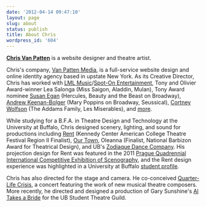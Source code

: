 ```yaml
---
date: '2012-04-14 09:47:10'
layout: page
slug: about
status: publish
title: About Chris
wordpress_id: '604'
---
```


**[Chris Van Patten](http://www.chrisvanpatten.com/)** is a website designer and theatre artist.

Chris's company, [Van Patten Media](http://www.vanpattenmedia.com/), is a full-service website design and online identity agency based in upstate New York. As its Creative Director, Chris has worked with [LML Music](http://www.lmlmusic.com/)/[Spot-On Entertainment](http://www.spot-onentertainment.com/), Tony and Olivier Award-winner Lea Salonga (Miss Saigon, Aladdin, Mulan), Tony Award nominee [Susan Egan](http://www.susanegan.net/) (Hercules, Beauty and the Beast on Broadway), [Andrew Keenan-Bolger](http://www.andrewkeenanbolger.com/) (Mary Poppins on Broadway, Seussical), [Cortney Wolfson](http://www.cortneywolfson.com/) (The Addams Family, Les Miserables), and [more](http://www.chrisvanpatten.com/portfolio/web/).

While studying for a B.F.A. in Theatre Design and Technology at the University at Buffalo, Chris designed scenery, lighting, and sound for productions including [Rent](http://chrisvanpatten.com/portfolio/theatre/rent/) (Kennedy Center American College Theatre Festival Region II Finalist), [Our Town](http://chrisvanpatten.com/portfolio/theatre/ourtown/), Oleanna (Finalist, National Barbizon Award for Theatrical Design), and UB's [Zodiaque Dance Company](http://chrisvanpatten.com/portfolio/theatre/zodiaquespring2010/). His projection design for Rent was featured in the 2011 [Prague Quadrennial International Competitive Exhibition of Scenography](http://www.pq.cz/en/international-competitive-exhibition.html), and the Rent design experience was highlighted in a University at Buffalo [student profile](http://admissions.buffalo.edu/changeit/chris_van_patten.php).

Chris has also directed for the stage and camera. He co-conceived [Quarter-Life Crisis](http://www.youtube.com/watch?v=YlyJoHDy5Lk), a concert featuring the work of new musical theatre composers. More recently, he directed and designed a production of Gary Sunshine's [Al Takes a Bride](http://chrisvanpatten.com/altakesabride/) for the UB Student Theatre Guild.